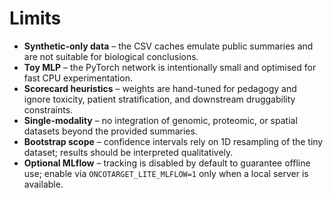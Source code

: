 # Limits

- **Synthetic-only data** – the CSV caches emulate public summaries and are not suitable for biological conclusions.
- **Toy MLP** – the PyTorch network is intentionally small and optimised for fast CPU experimentation.
- **Scorecard heuristics** – weights are hand-tuned for pedagogy and ignore toxicity, patient stratification, and downstream druggability constraints.
- **Single-modality** – no integration of genomic, proteomic, or spatial datasets beyond the provided summaries.
- **Bootstrap scope** – confidence intervals rely on 1D resampling of the tiny dataset; results should be interpreted qualitatively.
- **Optional MLflow** – tracking is disabled by default to guarantee offline use; enable via `ONCOTARGET_LITE_MLFLOW=1` only when a local server is available.

